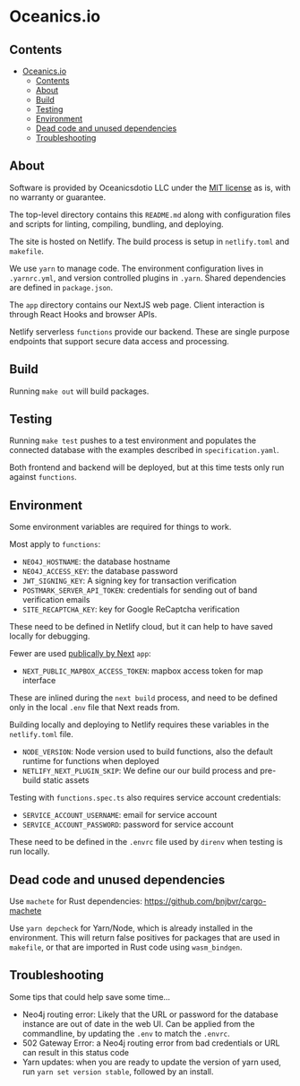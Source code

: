 # Oceanics.io

## Contents

- [Oceanics.io](#oceanicsio)
  - [Contents](#contents)
  - [About](#about)
  - [Build](#build)
  - [Testing](#testing)
  - [Environment](#environment)
  - [Dead code and unused dependencies](#dead-code-and-unused-dependencies)
  - [Troubleshooting](#troubleshooting)

## About

Software is provided by Oceanicsdotio LLC under the [MIT license](https://github.com/oceanics-io/oceanics.io/blob/main/LICENSE) as is, with no warranty or guarantee. 

The top-level directory contains this `README.md` along with configuration files and scripts for linting, compiling, bundling, and deploying.

The site is hosted on Netlify. The build process is setup in `netlify.toml` and `makefile`.

We use `yarn` to manage code. The environment configuration lives in `.yarnrc.yml`, and version controlled plugins in `.yarn`. Shared dependencies are defined in `package.json`.

The `app` directory contains our NextJS web page. Client interaction is through React Hooks and browser APIs.

Netlify serverless `functions` provide our backend. These are single purpose endpoints that support secure data access and processing.

## Build

Running `make out` will build packages.

## Testing

Running `make test` pushes to a test environment and populates the connected database with the examples described in `specification.yaml`.

Both frontend and backend will be deployed, but at this time tests only run against `functions`.

## Environment

Some environment variables are required for things to work.

Most apply to `functions`:
- `NEO4J_HOSTNAME`: the database hostname
- `NEO4J_ACCESS_KEY`: the database password
- `JWT_SIGNING_KEY`: A signing key for transaction verification
- `POSTMARK_SERVER_API_TOKEN`: credentials for sending out of band verification emails
- `SITE_RECAPTCHA_KEY`: key for Google ReCaptcha verification

These need to be defined in Netlify cloud, but it can help to have saved locally for debugging.

Fewer are used [publically by Next](https://nextjs.org/docs/pages/building-your-application/configuring/environment-variables#bundling-environment-variables-for-the-browser) `app`:
- `NEXT_PUBLIC_MAPBOX_ACCESS_TOKEN`: mapbox access token for map interface

These are inlined during the `next build` process, and need to be defined only in the local `.env` file that Next reads from.

Building locally and deploying to Netlify requires these variables in the `netlify.toml` file.

- `NODE_VERSION`: Node version used to build functions, also the default runtime for functions when deployed
- `NETLIFY_NEXT_PLUGIN_SKIP`: We define our our build process and pre-build static assets

Testing with `functions.spec.ts` also requires service account credentials:
- `SERVICE_ACCOUNT_USERNAME`: email for service account
- `SERVICE_ACCOUNT_PASSWORD`: password for service account

These need to be defined in the `.envrc` file used by `direnv` when testing is run locally.

## Dead code and unused dependencies

Use `machete` for Rust dependencies:
https://github.com/bnjbvr/cargo-machete

Use `yarn depcheck` for Yarn/Node, which is already installed in the environment. This will return false positives for packages that are used in `makefile`, or that are imported in Rust code using `wasm_bindgen`.

## Troubleshooting

Some tips that could help save some time...

- Neo4j routing error: Likely that the URL or password for the database instance are out of date in the web UI. Can be applied from the commandline, by updating the `.env` to match the `.envrc`.
- 502 Gateway Error: a Neo4j routing error from bad credentials or URL can result in this status code
- Yarn updates: when you are ready to update the version of yarn used, run `yarn set version stable`, followed by an install.
